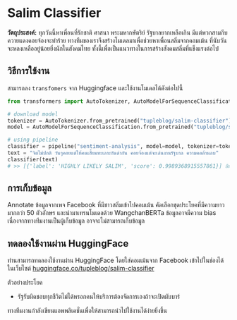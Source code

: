 # Salim Classifier

**วัตถุประสงค์:** ทุกวันนี้หาเพื่อนที่รักชาติ ศาสนา พระมหากษัตริย์ รัฐบาลยากเหลือเกิน มีแต่พวกสามกีบ ควายแดงคอยจ้องจะทำร้าย
ทางทีมของเราจึงสร้างโมเดลมาเพื่อช่วยหาเพื่อนสลิ่มจากคอมเม้น ที่นับวันจะหลงเหลืออยู่น้อยยิ่งนักในสังคมไทย ทั้งนี้เพื่อเป็นแนวทางในการสร้างสังคมสลิ่มที่แข็งแรงต่อไป

## วิธีการใช้งาน

สามารถลง `transfomers` จาก Huggingface และใช้งานโมเดลได้ดังต่อไปนี้

``` py
from transformers import AutoTokenizer, AutoModelForSequenceClassification, pipeline

# download model
tokenizer = AutoTokenizer.from_pretrained("tupleblog/salim-classifier")
model = AutoModelForSequenceClassification.from_pretrained("tupleblog/salim-classifier")

# using pipeline
classifier = pipeline("sentiment-analysis", model=model, tokenizer=tokenizer)
text = "จิตไม่ปกติ วันๆคอยแต่ให้คนเสี้ยมทะเลาะกันด่ากัน คอยจ้องแต่จะเล่นงานรัฐบาล ความคดด้านลบ"
classifier(text)
# >> [{'label': 'HIGHLY LIKELY SALIM', 'score': 0.9989368915557861}] ยินดีด้วย น่าจะเป็นสลิ่ม!
```

## การเก็บข้อมูล

Annotate ข้อมูลจากเพจ Facebook ที่มีชาวสลิ่มเข้าไปคอมเม้น คัดเลือกชุดประโยคที่มีความยาวมากกว่า 50 ตัวอักษร
และนำมาเทรนโมเดลด้วย WangchanBERTa ข้อมูลอาจมีความ bias เนื่องจากทางทีมงานเป็นผู้เก็บข้อมูล อาจจะไม่สามารถเก็บข้อมูล

## ทดลองใช้งานผ่าน HuggingFace

ท่านสามารถทดลองใช้งานผ่าน HuggingFace โดยใส่คอมเม้นจาก Facebook เข้าไปในช่องได้ในเว็บไซต์
[huggingface.co/tupleblog/salim-classifier](https://huggingface.co/tupleblog/salim-classifier)

ตัวอย่างประโยค
- รัฐรับผิดชอบทุกชีวิตไม่ได้หรอกคนให้บริการต้องจัดการเองถ้าจะเปิดผับบาร์

ทางทีมงานกำลังเขียนแอพพลิเคชั่นเพื่อให้สามารถนำไปใช้งานได้ง่ายยิ่งขึ้น